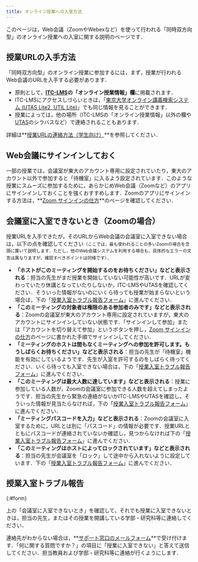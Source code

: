 ```yaml
---
title: オンライン授業への入室方法
---
```


このページは，Web会議（ZoomやWebexなど）を使って行われる「同時双方向型」のオンライン授業への入室に関する説明のページです．

## 授業URLの入手方法

「同時双方向型」のオンライン授業に参加するには，まず，授業が行われるWeb会議のURLを入手する必要があります．

- 原則として，**[ITC-LMS](https://itc-lms.ecc.u-tokyo.ac.jp/)の「オンライン授業情報」欄**に掲載されます．
- ITC-LMSにアクセスしづらいときは，「[東京大学オンライン講義検索システム (UTAS Lite2, UTIL Lite)](https://utelecon-directory.adm.u-tokyo.ac.jp/)」でも同じ情報を見ることができます．
- 授業によっては，他の場所（ITC-LMSの「オンライン授業情報」以外の欄や[UTAS](https://utas.adm.u-tokyo.ac.jp/campusweb/campusportal.do)のシラバスなど）で連絡されることもあります．

詳細は**[授業URLの連絡方法（学生向け）](/oc/url)**を参照してください．

## Web会議にサインインしておく

一部の授業では，会議室が東大のアカウント専用に設定されていたり，東大のアカウント以外で参加すると「待機室」に入るよう設定されています．このような授業にスムーズに参加するために，あらかじめWeb会議（Zoomなど）のアプリにサインインしておくことを強くおすすめします．Zoomのアプリにサインインする方法は，**[Zoom サインインの仕方](/zoom/signin)**のページを確認してください．

## 会議室に入室できないとき（Zoomの場合）

授業URLを入手できたが，そのURLからWeb会議の会議室に入室できない場合は，以下の点を確認してください<small>（ここでは，最も使われることの多いZoomの場合を念頭に置いて説明します．ただし，他のWeb会議システムを利用する場合も，具体的なエラーの文言は異なりますが，確認すべきポイントは同様です）</small>．

- **「ホストがこのミーティングを開始するのをお待ちください」などと表示される**：担当の先生がまだ授業を開始していない可能性が高いです．URLが変わっていたり休講となっていたりしないか，ITC-LMSやUTASを確認してください．そういった情報がないのにいくら待っても授業が始まらないという場合は，下の「[授業入室トラブル報告フォーム](#form)」に進んでください．
- **「このミーティングの対象者は権限のある参加者のみです」などと表示される**：Zoomの会議室が東大のアカウント専用に設定されていますが，東大のアカウントにサインインしていない状態です．「サインインして参加」または「アカウントを切り替えて参加」というボタンを押し，[Zoom サインインの仕方](/zoom/signin)のページに書かれた手順でサインインしてください．
- **「ミーティングのホストは間もなくミーティングへの参加を許可します。もうしばらくお待ちください」などと表示される**：担当の先生が「待機室」機能を有効にしているようです．先生が入室を許可するのをしばらく待ってください．いくら待っても入室できない場合は，下の「[授業入室トラブル報告フォーム](#form)」に進んでください．
- **「このミーティングは最大人数に達しています」などと表示される**：授業に参加している人数が，Zoomの会議室に参加できる人数を超えてしまったようです．担当の先生から緊急の連絡がないかITC-LMSやUTASを確認し，そういった情報が見当たらなければ，下の「[授業入室トラブル報告フォーム](#form)」に進んでください．
- **「ミーティングパスコードを入力」などと表示される**：Zoomの会議室に入室するために，URLとは別に「パスコード」の情報が必要です．授業URLとともにパスコードが連絡されていないか確認し，見つからなければ下の「[授業入室トラブル報告フォーム](#form)」に進んでください．
- **「このミーティングはホストによってロックされています」などと表示される**：担当の先生が会議室を「ロック」して途中から入れないように設定しています．下の「[授業入室トラブル報告フォーム](#form)」に進んでください．

## 授業入室トラブル報告
{:#form}

上の「会議室に入室できないとき」を確認して，それでも授業に入室できないときは，担当の先生，またはその授業を開講している学部・研究科等に連絡してください．

連絡先がわからない場合は，**[サポート窓口のメールフォーム](https://forms.gle/qHXyJ7W6e3YBUkW97)**で受け付けます．「何に関する質問ですか？」の項目に「授業に入室できない」と答えて送信してください．担当教員および学部・研究科等に連絡が行くようにします．
